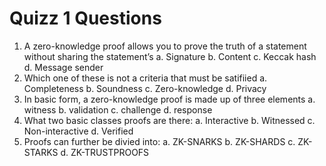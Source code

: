 # Quizz 1 Questions
1. A zero-knowledge proof allows you to prove the truth of a statement without sharing the statement’s
    a. Signature
    b. Content
    c. Keccak hash
    d. Message sender    
2. Which one of these is not a criteria that must be satifiied
    a. Completeness
    b. Soundness
    c. Zero-knowledge
    d. Privacy
3. In basic form, a zero-knowledge proof is made up of three elements
    a. witness
    b. validation
    c. challenge
    d. response
4. What two basic classes proofs are there:
    a. Interactive
    b. Witnessed
    c. Non-interactive
    d. Verified
5. Proofs can further be divied into:
    a. ZK-SNARKS
    b. ZK-SHARDS
    c. ZK-STARKS
    d. ZK-TRUSTPROOFS
